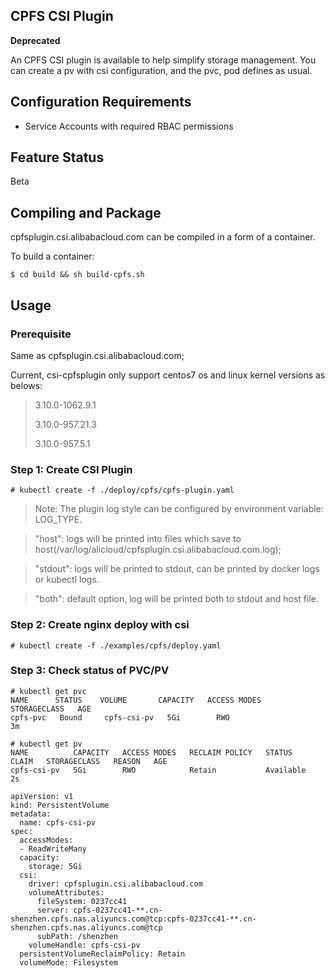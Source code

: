 
## CPFS CSI Plugin

**Deprecated**

An CPFS CSI plugin is available to help simplify storage management.
You can create a pv with csi configuration, and the pvc, pod defines as usual.

## Configuration Requirements

* Service Accounts with required RBAC permissions

## Feature Status
Beta

## Compiling and Package
cpfsplugin.csi.alibabacloud.com can be compiled in a form of a container.

To build a container:
```
$ cd build && sh build-cpfs.sh
```


## Usage

### Prerequisite

Same as cpfsplugin.csi.alibabacloud.com;

Current, csi-cpfsplugin only support centos7 os and linux kernel versions as belows:

> 3.10.0-1062.9.1
>
> 3.10.0-957.21.3
>
> 3.10.0-957.5.1


### Step 1: Create CSI Plugin
```
# kubectl create -f ./deploy/cpfs/cpfs-plugin.yaml
```

> Note: The plugin log style can be configured by environment variable: LOG_TYPE.

> "host": logs will be printed into files which save to host(/var/log/alicloud/cpfsplugin.csi.alibabacloud.com.log);

> "stdout": logs will be printed to stdout, can be printed by docker logs or kubectl logs.

> "both": default option, log will be printed both to stdout and host file.

### Step 2: Create nginx deploy with csi
```
# kubectl create -f ./examples/cpfs/deploy.yaml
```

### Step 3: Check status of PVC/PV
```
# kubectl get pvc
NAME      STATUS    VOLUME       CAPACITY   ACCESS MODES   STORAGECLASS   AGE
cpfs-pvc   Bound     cpfs-csi-pv   5Gi        RWO                           3m
```

```
# kubectl get pv
NAME          CAPACITY   ACCESS MODES   RECLAIM POLICY   STATUS      CLAIM   STORAGECLASS   REASON   AGE
cpfs-csi-pv   5Gi        RWO            Retain           Available                                   2s
```

```
apiVersion: v1
kind: PersistentVolume
metadata:
  name: cpfs-csi-pv
spec:
  accessModes:
  - ReadWriteMany
  capacity:
    storage: 5Gi
  csi:
    driver: cpfsplugin.csi.alibabacloud.com
    volumeAttributes:
      fileSystem: 0237cc41
      server: cpfs-0237cc41-**.cn-shenzhen.cpfs.nas.aliyuncs.com@tcp:cpfs-0237cc41-**.cn-shenzhen.cpfs.nas.aliyuncs.com@tcp
      subPath: /shenzhen
    volumeHandle: cpfs-csi-pv
  persistentVolumeReclaimPolicy: Retain
  volumeMode: Filesystem
```
